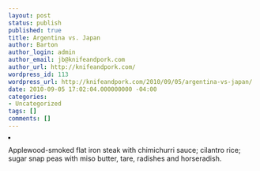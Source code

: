 ```yaml
---
layout: post
status: publish
published: true
title: Argentina vs. Japan
author: Barton
author_login: admin
author_email: jb@knifeandpork.com
author_url: http://knifeandpork.com/
wordpress_id: 113
wordpress_url: http://knifeandpork.com/2010/09/05/argentina-vs-japan/
date: 2010-09-05 17:02:04.000000000 -04:00
categories:
- Uncategorized
tags: []
comments: []
---
```

<p><a href="http://www.flickr.com/photos/phy5ics/4962316000/" title="photo sharing"><img src="http://farm5.static.flickr.com/4146/4962316000_ffbe472d3c.jpg" style="border: solid 2px #000000;" alt="" /></a>
</p>
<p>
Applewood-smoked flat iron steak with chimichurri sauce; cilantro rice; sugar snap peas with miso butter, tare, radishes and horseradish.
</p>
